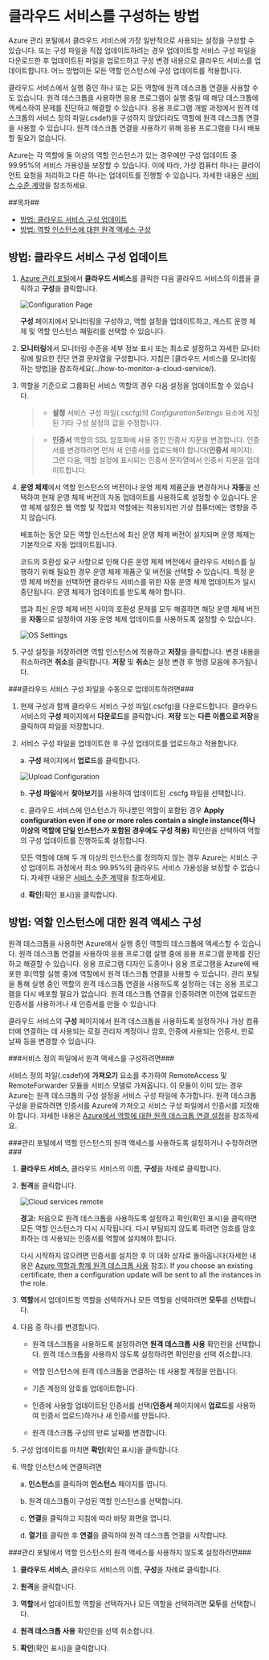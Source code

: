 ﻿<properties urlDisplayName="How to configure" pageTitle="클라우드 서비스를 구성하는 방법 - Azure" metaKeywords="클라우드 서비스 구성" description="Azure에서 클라우드 서비스를 구성하는 방법에 대해 알아봅니다. 또한 클라우드 서비스 구성을 업데이트하고 역할 인스턴스에 대한 원격 액세스를 구성하는 방법도 알아봅니다." metaCanonical="" services="cloud-services" documentationCenter="" title="How to Configure Cloud Services" authors="davidmu" solutions="" manager="timlt" editor="" />

<tags ms.service="cloud-services" ms.workload="tbd" ms.tgt_pltfrm="na" ms.devlang="na" ms.topic="article" ms.date="10/21/2014" ms.author="davidmu" />




<h1><a id="configurecloudservice"></a>클라우드 서비스를 구성하는 방법</h1>

Azure 관리 포털에서 클라우드 서비스에 가장 일반적으로 사용되는 설정을 구성할 수 있습니다. 또는 구성 파일을 직접 업데이트하려는 경우 업데이트할 서비스 구성 파일을 다운로드한 후 업데이트된 파일을 업로드하고 구성 변경 내용으로 클라우드 서비스를 업데이트합니다. 어느 방법이든 모든 역할 인스턴스에 구성 업데이트를 적용합니다.

클라우드 서비스에서 실행 중인 하나 또는 모든 역할에 원격 데스크톱 연결을 사용할 수도 있습니다.  원격 데스크톱을 사용하면 응용 프로그램이 실행 중일 때 해당 데스크톱에 액세스하여 문제를 진단하고 해결할 수 있습니다.  응용 프로그램 개발 과정에서 원격 데스크톱의 서비스 정의 파일(.csdef)을 구성하지 않았더라도 역할에 원격 데스크톱 연결을 사용할 수 있습니다.  원격 데스크톱 연결을 사용하기 위해 응용 프로그램을 다시 배포할 필요가 없습니다.

Azure는 각 역할에 둘 이상의 역할 인스턴스가 있는 경우에만 구성 업데이트 중 99.95%의 서비스 가용성을 보장할 수 있습니다. 이에 따라, 가상 컴퓨터 하나는 클라이언트 요청을 처리하고 다른 하나는 업데이트를 진행할 수 있습니다. 자세한 내용은 [서비스 수준 계약](https://www.windowsazure.com/ko-kr/support/legal/sla/)을 참조하세요.

##목차##

* [방법: 클라우드 서비스 구성 업데이트](#update)
* [방법: 역할 인스턴스에 대한 원격 액세스 구성](#remoteaccess)


<h2><a id="update"></a>방법: 클라우드 서비스 구성 업데이트</h2>

1. [Azure 관리 포털](http://manage.windowsazure.com/)에서 **클라우드 서비스**를 클릭한 다음 클라우드 서비스의 이름을 클릭하고 **구성**을 클릭합니다.

	![Configuration Page](./media/cloud-services-how-to-configure/CloudServices_ConfigurePage1.png)
	
	**구성** 페이지에서 모니터링을 구성하고, 역할 설정을 업데이트하고, 게스트 운영 체제 및 역할 인스턴스 패밀리를 선택할 수 있습니다. 

2. **모니터링**에서 모니터링 수준을 세부 정보 표시 또는 최소로 설정하고 자세한 모니터링에 필요한 진단 연결 문자열을 구성합니다. 지침은 [클라우드 서비스를 모니터링하는 방법]을 참조하세요(../how-to-monitor-a-cloud-service/).


3. 역할을 기준으로 그룹화된 서비스 역할의 경우 다음 설정을 업데이트할 수 있습니다.

	>- **설정**   서비스 구성 파일(.cscfg)의 *ConfigurationSettings* 요소에 지정된 기타 구성 설정의 값을 수정합니다.
	
	>- **인증서**   역할의 SSL 암호화에 사용 중인 인증서 지문을 변경합니다. 인증서를 변경하려면 먼저 새 인증서를 업로드해야 합니다(**인증서** 페이지). 그런 다음, 역할 설정에 표시되는 인증서 문자열에서 인증서 지문을 업데이트합니다.

4. **운영 체제**에서 역할 인스턴스의 버전이나 운영 체제 제품군을 변경하거나 **자동**을 선택하여 현재 운영 체제 버전의 자동 업데이트를 사용하도록 설정할 수 있습니다. 운영 체제 설정은 웹 역할 및 작업자 역할에는 적용되지만 가상 컴퓨터에는 영향을 주지 않습니다.

	배포하는 동안 모든 역할 인스턴스에 최신 운영 체제 버전이 설치되며 운영 체제는 기본적으로 자동 업데이트됩니다. 

	코드의 호환성 요구 사항으로 인해 다른 운영 체제 버전에서 클라우드 서비스를 실행하기 위해 필요한 경우 운영 체제 제품군 및 버전을 선택할 수 있습니다. 특정 운영 체제 버전을 선택하면 클라우드 서비스를 위한 자동 운영 체제 업데이트가 일시 중단됩니다. 운영 체제가 업데이트를 받도록 해야 합니다.

	앱과 최신 운영 체제 버전 사이의 호환성 문제를 모두 해결하면 해당 운영 체제 버전을 **자동**으로 설정하여 자동 운영 체제 업데이트를 사용하도록 설정할 수 있습니다. 

	![OS Settings](./media/cloud-services-how-to-configure/CloudServices_ConfigurePage_OSSettings.png)

5. 구성 설정을 저장하려면 역할 인스턴스에 적용하고 **저장**을 클릭합니다. 변경 내용을 취소하려면 **취소**를 클릭합니다. **저장** 및 **취소**는 설정 변경 후 명령 모음에 추가됩니다.

###클라우드 서비스 구성 파일을 수동으로 업데이트하려면###

1. 현재 구성과 함께 클라우드 서비스 구성 파일(.cscfg)을 다운로드합니다. 클라우드 서비스의 **구성** 페이지에서 **다운로드**를 클릭합니다. **저장** 또는 **다른 이름으로 저장**을 클릭하여 파일을 저장합니다.

2. 서비스 구성 파일을 업데이트한 후 구성 업데이트를 업로드하고 적용합니다.

	a. **구성** 페이지에서 **업로드**를 클릭합니다.

	![Upload Configuration](./media/cloud-services-how-to-configure/CloudServices_UploadConfigFile.png)

	b. **구성 파일**에서 **찾아보기**를 사용하여 업데이트된 .cscfg 파일을 선택합니다.

	c. 클라우드 서비스에 인스턴스가 하나뿐인 역할이 포함된 경우 **Apply configuration even if one or more roles contain a single instance(하나 이상의 역할에 단일 인스턴스가 포함된 경우에도 구성 적용)** 확인란을 선택하여 역할의 구성 업데이트를 진행하도록 설정합니다.

	모든 역할에 대해 두 개 이상의 인스턴스를 정의하지 않는 경우 Azure는 서비스 구성 업데이트 과정에서 최소 99.95%의 클라우드 서비스 가용성을 보장할 수 없습니다. 자세한 내용은 [서비스 수준 계약](http://www.windowsazure.com/ko-kr/support/legal/sla/)을 참조하세요.

	d. **확인**(확인 표시)을 클릭합니다. 


<h2><a id="remoteaccess"></a>방법: 역할 인스턴스에 대한 원격 액세스 구성</h2>

원격 데스크톱을 사용하면 Azure에서 실행 중인 역할의 데스크톱에 액세스할 수 있습니다. 원격 데스크톱 연결을 사용하여 응용 프로그램 실행 중에 응용 프로그램 문제를 진단하고 해결할 수 있습니다. 응용 프로그램 디자인 도중이나 응용 프로그램을 Azure에 배포한 후(역할 실행 중)에 역할에서 원격 데스크톱 연결을 사용할 수 있습니다.  관리 포털을 통해 실행 중인 역할의 원격 데스크톱 연결을 사용하도록 설정하는 데는 응용 프로그램을 다시 배포할 필요가 없습니다.  원격 데스크톱 연결을 인증하려면 이전에 업로드한 인증서를 사용하거나 새 인증서를 만들 수 있습니다.

클라우드 서비스의 **구성** 페이지에서 원격 데스크톱을 사용하도록 설정하거나 가상 컴퓨터에 연결하는 데 사용되는 로컬 관리자 계정이나 암호, 인증에 사용되는 인증서, 만료 날짜 등을 변경할 수 있습니다.

###서비스 정의 파일에서 원격 액세스를 구성하려면###

서비스 정의 파일(.csdef)에 **가져오기** 요소를 추가하여 RemoteAccess 및 RemoteForwarder 모듈을 서비스 모델로 가져옵니다. 이 모듈이 이미 있는 경우 Azure는 원격 데스크톱의 구성 설정을 서비스 구성 파일에 추가합니다. 원격 데스크톱 구성을 완료하려면 인증서를 Azure에 가져오고 서비스 구성 파일에서 인증서를 지정해야 합니다. 자세한 내용은 [Azure에서 역할에 대한 원격 데스크톱 연결 설정][]을 참조하세요.

###관리 포털에서 역할 인스턴스의 원격 액세스를 사용하도록 설정하거나 수정하려면###

1. **클라우드 서비스**, 클라우드 서비스의 이름, **구성**을 차례로 클릭합니다.

2. **원격**을 클릭합니다.

	 ![Cloud services remote](./media/cloud-services-how-to-configure/CloudServices_Remote.png)

	**경고:** 처음으로 원격 데스크톱을 사용하도록 설정하고 확인(확인 표시)을 클릭하면 모든 역할 인스턴스가 다시 시작됩니다. 다시 부팅되지 않도록 하려면 암호를 암호화하는 데 사용되는 인증서를 역할에 설치해야 합니다.

	다시 시작하지 않으려면 인증서를 설치한 후 이 대화 상자로 돌아옵니다(자세한 내용은 [Azure 역할과 함께 원격 데스크톱 사용][] 참조). If you choose an existing certificate, then a configuration update will be sent to all the instances in the role.

3. **역할**에서 업데이트할 역할을 선택하거나 모든 역할을 선택하려면 **모두**를 선택합니다.

4. 다음 중 하나를 변경합니다.

	- 원격 데스크톱을 사용하도록 설정하려면 **원격 데스크톱 사용** 확인란을 선택합니다. 원격 데스크톱을 사용하지 않도록 설정하려면 확인란을 선택 취소합니다.

	- 역할 인스턴스에 원격 데스크톱을 연결하는 데 사용할 계정을 만듭니다.

	- 기존 계정의 암호를 업데이트합니다.

	- 인증에 사용할 업데이트된 인증서를 선택(**인증서** 페이지에서 **업로드**를 사용하여 인증서 업로드)하거나 새 인증서를 만듭니다. 

	- 원격 데스크톱 구성의 만료 날짜를 변경합니다.

5. 구성 업데이트를 마치면 **확인**(확인 표시)을 클릭합니다.

6. 역할 인스턴스에 연결하려면

	a. **인스턴스**를 클릭하여 **인스턴스** 페이지를 엽니다.

	b. 원격 데스크톱이 구성된 역할 인스턴스를 선택합니다.

	c. **연결**을 클릭하고 지침에 따라 바탕 화면을 엽니다. 

	d. **열기**를 클릭한 후 **연결**을 클릭하여 원격 데스크톱 연결을 시작합니다.

###관리 포털에서 역할 인스턴스의 원격 액세스를 사용하지 않도록 설정하려면###

1. **클라우드 서비스**, 클라우드 서비스의 이름, **구성**을 차례로 클릭합니다.

2. **원격**을 클릭합니다.

3. **역할**에서 업데이트할 역할을 선택하거나 모든 역할을 선택하려면 **모두**를 선택합니다.

4. **원격 데스크톱 사용** 확인란을 선택 취소합니다.

5. **확인**(확인 표시)을 클릭합니다.

[Azure에서 역할에 대한 원격 데스크톱 연결 설정]: http://msdn.microsoft.com/ko-kr/library/windowsazure/hh124107.aspx

[Azure 역할과 함께 원격 데스크톱 사용]: http://msdn.microsoft.com/ko-kr/library/windowsazure/gg443832.aspx
			

<!--HONumber=35.2-->
